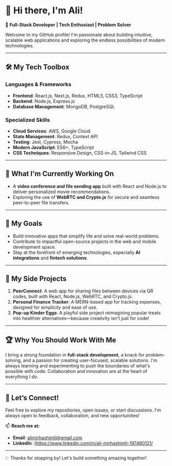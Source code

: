 # 👋 Hi there, I'm Ali!  
🌟 **Full-Stack Developer | Tech Enthusiast | Problem Solver**  

Welcome to my GitHub profile! I'm passionate about building intuitive, scalable web applications and exploring the endless possibilities of modern technologies.  

---

## 🛠️ **My Tech Toolbox**  
### **Languages & Frameworks**  
- **Frontend**: React.js, Next.js, Redux, HTML5, CSS3, TypeScript  
- **Backend**: Node.js, Express.js  
- **Database Management**: MongoDB, PostgreSQL  

### **Specialized Skills**  
- **Cloud Services**: AWS, Google Cloud
- **State Management**: Redux, Context API  
- **Testing**: Jest, Cypress, Mocha  
- **Modern JavaScript**: ES6+, TypeScript  
- **CSS Techniques**: Responsive Design, CSS-in-JS, Tailwind CSS 

---

## 🌱 **What I'm Currently Working On**  
- A **video conference and file sending app** built with React and Node.js to deliver personalized movie recommendations.  
- Exploring the use of **WebRTC and Crypto.js** for secure and seamless peer-to-peer file transfers.  

---

## 🎯 **My Goals**  
- Build innovative apps that simplify life and solve real-world problems.  
- Contribute to impactful open-source projects in the web and mobile development space.  
- Stay at the forefront of emerging technologies, especially **AI integrations** and **fintech solutions**.  

---

## 🚀 **My Side Projects**  
1. **PeerConnect**: A web app for sharing files between devices via QR codes, built with React, Node.js, WebRTC, and Crypto.js.  
2. **Personal Finance Tracker**: A MERN-based app for tracking expenses, designed for simplicity and ease of use.  
3. **Pop-up Kinder Eggs**: A playful side project reimagining popular treats into healthier alternatives—because creativity isn't just for code!  

---

## 🏆 **Why You Should Work With Me**  
I bring a strong foundation in **full-stack development**, a knack for problem-solving, and a passion for creating user-focused, scalable solutions. I'm always learning and experimenting to push the boundaries of what's possible with code. Collaboration and innovation are at the heart of everything I do.  

---

## 🤝 **Let’s Connect!**  
Feel free to explore my repositories, open issues, or start discussions. I'm always open to feedback, collaboration, and new opportunities!  

📫 **Reach me at:**  
- **Email**: alimirhashimli@gmail.com 
- **LinkedIn**: (https://www.linkedin.com/in/ali-mirhashimli-197480121/ 

---

✨ Thanks for stopping by! Let's build something amazing together!  
